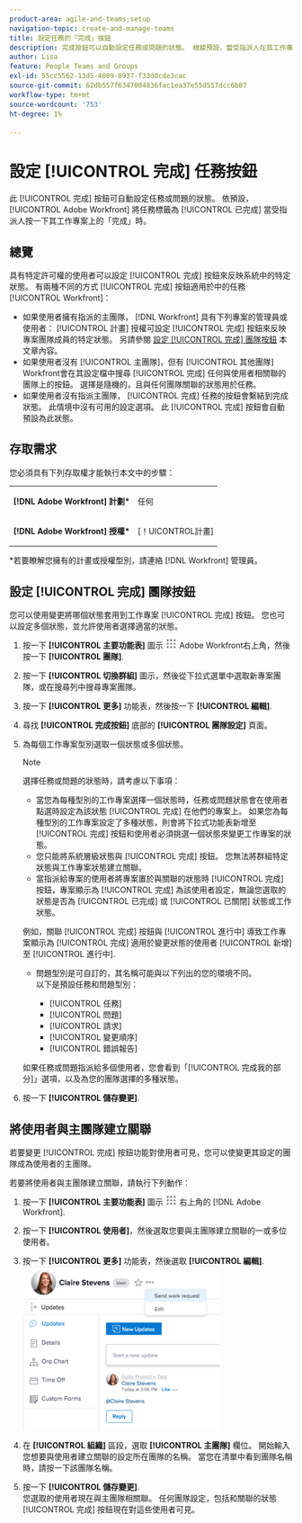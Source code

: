 ```yaml
---
product-area: agile-and-teams;setup
navigation-topic: create-and-manage-teams
title: 設定任務的「完成」按鈕
description: 完成按鈕可以自動設定任務或問題的狀態。 根據預設，當受指派人在其工作專案上按一下「完成」時，Adobe Workfront會將任務標示為「已完成」。
author: Lisa
feature: People Teams and Groups
exl-id: 55cc5562-13d5-4089-8937-f33d0cde3cac
source-git-commit: 62db557f6347004836fac1ea37e55d557dcc6b87
workflow-type: tm+mt
source-wordcount: '753'
ht-degree: 1%

---
```


# 設定 [!UICONTROL 完成] 任務按鈕

此 [!UICONTROL 完成] 按鈕可自動設定任務或問題的狀態。 依預設， [!UICONTROL Adobe Workfront] 將任務標籤為 [!UICONTROL 已完成] 當受指派人按一下其工作專案上的「完成」時。

## 總覽

具有特定許可權的使用者可以設定 [!UICONTROL 完成] 按鈕來反映系統中的特定狀態。 有兩種不同的方式 [!UICONTROL 完成] 按鈕適用於中的任務 [!UICONTROL Workfront]：

* 如果使用者擁有指派的主團隊， [!DNL Workfront] 具有下列專案的管理員或使用者： [!UICONTROL 計畫] 授權可設定 [!UICONTROL 完成] 按鈕來反映專案團隊成員的特定狀態。 另請參閱 [設定 [!UICONTROL 完成] 團隊按鈕](#configure-the-uicontrol-done-button-for-a-team) 本文章內容。
* 如果使用者沒有 [!UICONTROL 主團隊]，但有 [!UICONTROL 其他團隊] Workfront會在其設定檔中搜尋 [!UICONTROL 完成] 任何與使用者相關聯的團隊上的按鈕。 選擇是隨機的，且與任何團隊關聯的狀態用於任務。
* 如果使用者沒有指派主團隊， [!UICONTROL 完成] 任務的按鈕會繫結到完成狀態。 此情境中沒有可用的設定選項。 此 [!UICONTROL 完成] 按鈕會自動預設為此狀態。

## 存取需求

您必須具有下列存取權才能執行本文中的步驟：

<table style="table-layout:auto"> 
 <col> 
 </col> 
 <col> 
 </col> 
 <tbody> 
  <tr> 
   <td role="rowheader"><strong><p>[!DNL Adobe Workfront] 計劃*</strong></p></td> 
   <td> <p>任何</p> </td> 
  </tr> 
  <tr> 
   <td role="rowheader"><strong><p>[!DNL Adobe Workfront] 授權*</strong></p></td> 
   <td> <p>[！UICONTROL計畫] </p> </td> 
  </tr> 
 </tbody> 
</table>

&#42;若要瞭解您擁有的計畫或授權型別，請連絡 [!DNL Workfront] 管理員。

## 設定 [!UICONTROL 完成] 團隊按鈕

您可以使用變更將哪個狀態套用到工作專案 [!UICONTROL 完成] 按鈕。 您也可以設定多個狀態，並允許使用者選擇適當的狀態。

1. 按一下 **[!UICONTROL 主要功能表]** 圖示 ![](assets/main-menu-icon.png) Adobe Workfront右上角，然後按一下 **[!UICONTROL 團隊]**.

1. 按一下 **[!UICONTROL 切換群組]** 圖示，然後從下拉式選單中選取新專案團隊，或在搜尋列中搜尋專案團隊。
1. 按一下 **[!UICONTROL 更多]** 功能表，然後按一下 **[!UICONTROL 編輯]**.
1. 尋找 **[!UICONTROL 完成按鈕]** 底部的 **[!UICONTROL 團隊設定]** 頁面。

1. 為每個工作專案型別選取一個狀態或多個狀態。

   >[!NOTE]
   >
   >選擇任務或問題的狀態時，請考慮以下事項：
   >
   >* 當您為每種型別的工作專案選擇一個狀態時，任務或問題狀態會在使用者點選時設定為該狀態 [!UICONTROL 完成] 在他們的專案上。 如果您為每種型別的工作專案設定了多種狀態，則會將下拉式功能表新增至 [!UICONTROL 完成] 按鈕和使用者必須挑選一個狀態來變更工作專案的狀態。
   >* 您只能將系統層級狀態與 [!UICONTROL 完成] 按鈕。 您無法將群組特定狀態與工作專案狀態建立關聯。
   >* 當指派給專案的使用者將專案置於與關聯的狀態時 [!UICONTROL 完成] 按鈕，專案顯示為 [!UICONTROL 完成] 為該使用者設定，無論您選取的狀態是否為 [!UICONTROL 已完成] 或 [!UICONTROL 已關閉] 狀態或工作狀態。
   >   
   >   
   >  例如，關聯 [!UICONTROL 完成] 按鈕與 [!UICONTROL 進行中] 導致工作專案顯示為 [!UICONTROL 完成] 適用於變更狀態的使用者 [!UICONTROL 新增] 至 [!UICONTROL 進行中].
   >   
   >* 問題型別是可自訂的，其名稱可能與以下列出的您的環境不同。\
   >  以下是預設任務和問題型別：
   >     
   >   * [!UICONTROL 任務]
   >   * [!UICONTROL 問題]
   >   * [!UICONTROL 請求]
   >   * [!UICONTROL 變更順序]
   >   * [!UICONTROL 錯誤報告]

   如果任務或問題指派給多個使用者，您會看到「[!UICONTROL 完成我的部分]」選項，以及為您的團隊選擇的多種狀態。

1. 按一下 **[!UICONTROL 儲存變更]**.

## 將使用者與主團隊建立關聯

若要變更 [!UICONTROL 完成] 按鈕功能對使用者可見，您可以使變更其設定的團隊成為使用者的主團隊。

若要將使用者與主團隊建立關聯，請執行下列動作：

1. 按一下 **[!UICONTROL 主要功能表]** 圖示 ![](assets/main-menu-icon.png) 右上角的 [!DNL Adobe Workfront].

1. 按一下 **[!UICONTROL 使用者]**，然後選取您要與主團隊建立關聯的一或多位使用者。
1. 按一下 **[!UICONTROL 更多]** 功能表，然後選取 **[!UICONTROL 編輯]**.\
   ![](assets/user-settings-nwe-350x291.png)

1. 在 **[!UICONTROL 組織]** 區段，選取 **[!UICONTROL 主團隊]** 欄位。 開始輸入您想要與使用者建立關聯的設定所在團隊的名稱。 當您在清單中看到團隊名稱時，請按一下該團隊名稱。

1. 按一下 **[!UICONTROL 儲存變更]**.\
   您選取的使用者現在與主團隊相關聯。
任何團隊設定，包括和關聯的狀態 [!UICONTROL 完成] 按鈕現在對這些使用者可見。
